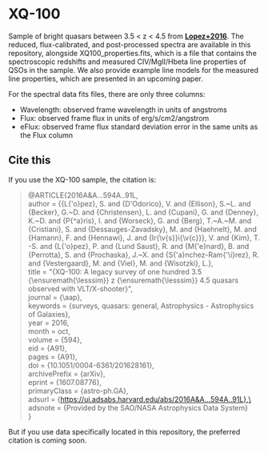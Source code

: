 # XQ-100
 Sample of bright quasars between 3.5 < z < 4.5 from __[Lopez+2016](https://ui.adsabs.harvard.edu/abs/2016A%26A...594A..91L/abstract)__. 
 The reduced, flux-calibrated, and post-processed spectra are 
 available in this repository, alongside XQ100_properties.fits, which is a file that contains
 the spectroscopic redshifts and measured CIV/MgII/Hbeta line properties of QSOs in the sample.
 We also provide example line models for the measured line properties, which are presented in an upcoming paper.
 
 For the spectral data fits files, there are only three columns:

- Wavelength: observed frame wavelength in units of angstroms
- Flux: observed frame flux in units of erg/s/cm2/angstrom
- eFlux: observed frame flux standard deviation error in the same units as the Flux column 

## Cite this

If you use the XQ-100 sample, the citation is: 

> @ARTICLE{2016A&A...594A..91L, \
>        author = {{L{\'o}pez}, S. and {D'Odorico}, V. and {Ellison}, S.~L. and {Becker}, G.~D. and {Christensen}, L. and {Cupani}, G. and {Denney}, K.~D. and {P{\^a}ris}, I. and {Worseck}, G. and {Berg}, T.~A.~M. and {Cristiani}, S. and {Dessauges-Zavadsky}, M. and {Haehnelt}, M. and {Hamann}, F. and {Hennawi}, J. and {Ir{\v{s}}i{\v{c}}}, V. and {Kim}, T. -S. and {L{\'o}pez}, P. and {Lund Saust}, R. and {M{\'e}nard}, B. and {Perrotta}, S. and {Prochaska}, J.~X. and {S{\'a}nchez-Ram{\'\i}rez}, R. and {Vestergaard}, M. and {Viel}, M. and {Wisotzki}, L.}, \
>         title = "{XQ-100: A legacy survey of one hundred 3.5 {\ensuremath{\lesssim}} z {\ensuremath{\lesssim}} 4.5 quasars observed with VLT/X-shooter}", \
>       journal = {\aap}, \
>      keywords = {surveys, quasars: general, Astrophysics - Astrophysics of Galaxies}, \
>          year = 2016,\
>         month = oct,\
>        volume = {594},\
>           eid = {A91},\
>         pages = {A91},\
>           doi = {10.1051/0004-6361/201628161},\
> archivePrefix = {arXiv},\
>        eprint = {1607.08776},\
>  primaryClass = {astro-ph.GA},\
>        adsurl = {https://ui.adsabs.harvard.edu/abs/2016A&A...594A..91L},\
>       adsnote = {Provided by the SAO/NASA Astrophysics Data System}\
> }

But if you use data specifically located in this repository, the preferred citation is coming soon.